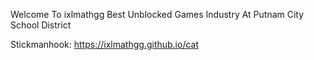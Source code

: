 Welcome To ixlmathgg Best Unblocked Games Industry At Putnam City School District

Stickmanhook: https://ixlmathgg.github.io/cat
